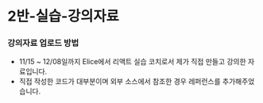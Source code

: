 # 2반-실습-강의자료

### 강의자료 업로드 방법
- 11/15 ~ 12/08일까지 Elice에서 리액트 실습 코치로서 제가 직접 만들고 강의한 자료입니다.
- 직접 작성한 코드가 대부분이며 외부 소스에서 참조한 경우 레퍼런스를 추가해주었습니다. 
